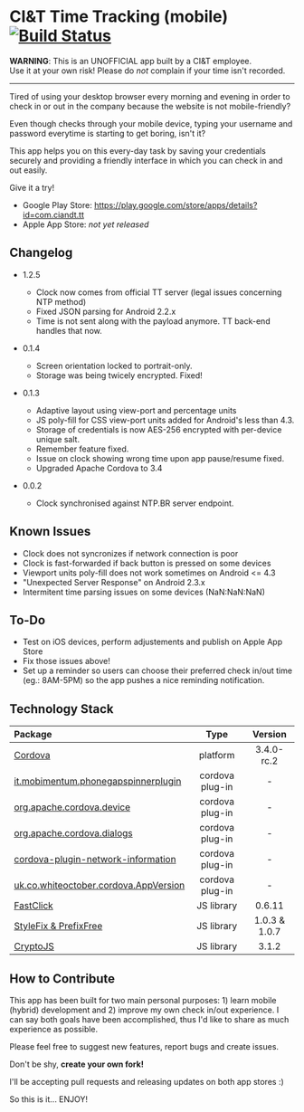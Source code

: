 # CI&T Time Tracking (mobile) [![Build Status](https://travis-ci.org/larruda/ciandt_tt.svg?branch=develop)](https://travis-ci.org/larruda/ciandt_tt)

**WARNING**:
This is an UNOFFICIAL app built by a CI&T employee.  
Use it at your own risk! Please do *not* complain if your time isn't recorded.

---

Tired of using your desktop browser every morning and evening in order to check in or out in the company because the website is not mobile-friendly? 

Even though checks through your mobile device, typing your username and password everytime is starting to get boring, isn't it?

This app helps you on this every-day task by saving your credentials securely and providing a friendly interface in which you can check in and out easily.

Give it a try!

* Google Play Store: https://play.google.com/store/apps/details?id=com.ciandt.tt
* Apple App Store: *not yet released*

## Changelog 

* 1.2.5
  * Clock now comes from official TT server (legal issues concerning NTP method)
  * Fixed JSON parsing for Android 2.2.x
  * Time is not sent along with the payload anymore. TT back-end handles that now.

* 0.1.4
  * Screen orientation locked to portrait-only.
  * Storage was being twicely encrypted. Fixed!

* 0.1.3
  * Adaptive layout using view-port and percentage units
  * JS poly-fill for CSS view-port units added for Android's less than 4.3.
  * Storage of credentials is now AES-256 encrypted with per-device unique salt.
  * Remember feature fixed.
  * Issue on clock showing wrong time upon app pause/resume fixed.
  * Upgraded Apache Cordova to 3.4

* 0.0.2
  * Clock synchronised against NTP.BR server endpoint.
  
## Known Issues 

* Clock does not syncronizes if network connection is poor
* Clock is fast-forwarded if back button is pressed on some devices
* Viewport units poly-fill does not work sometimes on Android <= 4.3
* "Unexpected Server Response" on Android 2.3.x
* Intermitent time parsing issues on some devices (NaN:NaN:NaN)

## To-Do 

* Test on iOS devices, perform adjustements and publish on Apple App Store
* Fix those issues above!
* Set up a reminder so users can choose their preferred check in/out time (eg.: 8AM-5PM) so the app pushes a nice reminding notification.

## Technology Stack

| Package       | Type       | Version |
|:------------- |:-------------: | :-------: |
| [Cordova](https://cordova.apache.org/)       | platform   | 3.4.0-rc.2 
| [it.mobimentum.phonegapspinnerplugin](https://github.com/mobimentum/phonegap-plugin-loading-spinner)    | cordova plug-in      | - |
| [org.apache.cordova.device](https://github.com/apache/cordova-plugin-device) | cordova plug-in      | - |
| [org.apache.cordova.dialogs](https://github.com/apache/cordova-plugin-dialogs) | cordova plug-in | - |
| [cordova-plugin-network-information](https://github.com/apache/cordova-plugin-network-information) | cordova plug-in | - |
| [uk.co.whiteoctober.cordova.AppVersion](https://github.com/whiteoctober/cordova-plugin-app-version) | cordova plug-in | - |
| [FastClick](https://github.com/ftlabs/fastclick) | JS library | 0.6.11 |
| [StyleFix & PrefixFree](https://github.com/LeaVerou/prefixfree) | JS library | 1.0.3 & 1.0.7 |
| [CryptoJS](https://code.google.com/p/crypto-js/) | JS library | 3.1.2 |

## How to Contribute

This app has been built for two main personal purposes: 1) learn mobile (hybrid) development and 2) improve my own check in/out experience. I can say both goals have been accomplished, thus I'd like to share as much experience as possible.

Please feel free to suggest new features, report bugs and create issues.

Don't be shy, **create your own fork!**

I'll be accepting pull requests and releasing updates on both app stores :)

So this is it... ENJOY!
